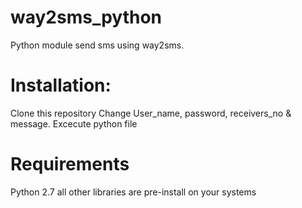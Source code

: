 # way2sms_python
Python module send sms using way2sms.

# Installation:
Clone this repository
Change User_name, password, receivers_no & message.
Excecute python file

# Requirements
Python 2.7
all other libraries are pre-install on your systems
